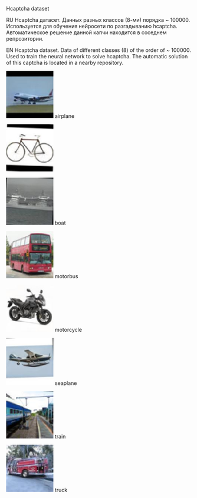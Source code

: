 
Hcaptcha dataset

RU
Hcaptcha датасет. Данных разных классов (8-ми) порядка ~ 100000. 
Используется для обучения нейросети по разгадыванию hcaptcha.
Автоматическое решение данной капчи находится в соседнем репрозитории.

EN
Hcaptcha dataset. Data of different classes (8) of the order of ~ 100000.
Used to train the neural network to solve hcaptcha.
The automatic solution of this captcha is located in a nearby repository.


![Screenshot](dataset/airplane/1.jpg)
airplane


![Screenshot](dataset/bicycle/1.jpg)



![Screenshot](dataset/boat/1.jpg)
boat


![Screenshot](dataset/motorbus/1.jpg)
motorbus


![Screenshot](dataset/motorcycle/1.jpg)
motorcycle


![Screenshot](dataset/seaplane/1.jpg)
seaplane


![Screenshot](dataset/train/1.jpg)
train


![Screenshot](dataset/truck/1.jpg)
truck

